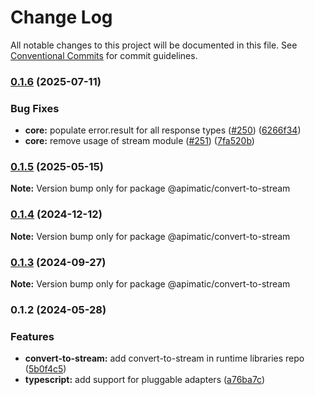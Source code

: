 # Change Log

All notable changes to this project will be documented in this file.
See [Conventional Commits](https://conventionalcommits.org) for commit guidelines.

### [0.1.6](https://github.com/apimatic/apimatic-js-runtime/compare/@apimatic/convert-to-stream@0.1.5...@apimatic/convert-to-stream@0.1.6) (2025-07-11)

### Bug Fixes

- **core:** populate error.result for all response types ([#250](https://github.com/apimatic/apimatic-js-runtime/issues/250)) ([6266f34](https://github.com/apimatic/apimatic-js-runtime/commit/6266f34bfb4cbfae2ade0958923aa55c0a81826b))
- **core:** remove usage of stream module ([#251](https://github.com/apimatic/apimatic-js-runtime/issues/251)) ([7fa520b](https://github.com/apimatic/apimatic-js-runtime/commit/7fa520b5ee272ba0301d03eda8a2a11e29878c8a))

### [0.1.5](https://github.com/apimatic/apimatic-js-runtime/compare/@apimatic/convert-to-stream@0.1.4...@apimatic/convert-to-stream@0.1.5) (2025-05-15)

**Note:** Version bump only for package @apimatic/convert-to-stream

### [0.1.4](https://github.com/apimatic/apimatic-js-runtime/compare/@apimatic/convert-to-stream@0.1.3...@apimatic/convert-to-stream@0.1.4) (2024-12-12)

**Note:** Version bump only for package @apimatic/convert-to-stream

### [0.1.3](https://github.com/apimatic/apimatic-js-runtime/compare/@apimatic/convert-to-stream@0.1.2...@apimatic/convert-to-stream@0.1.3) (2024-09-27)

**Note:** Version bump only for package @apimatic/convert-to-stream

### 0.1.2 (2024-05-28)

### Features

- **convert-to-stream:** add convert-to-stream in runtime libraries repo ([5b0f4c5](https://github.com/apimatic/apimatic-js-runtime/commit/5b0f4c5d9c84c0330ffa2feb98390c43d470909f))
- **typescript:** add support for pluggable adapters ([a76ba7c](https://github.com/apimatic/apimatic-js-runtime/commit/a76ba7cbf2602bdc48b758816000330429ac4972))
